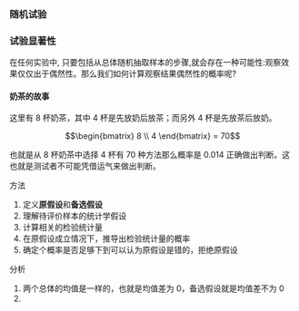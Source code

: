 ### 随机试验

### 试验显著性
在任何实验中, 只要包括从总体随机抽取样本的步骤,就会存在一种可能性:观察效果仅仅出于偶然性。那么我们如何计算观察结果偶然性的概率呢?
#### 奶茶的故事
这里有 8 杯奶茶，其中 4 杯是先放奶后放茶；而另外 4 杯是先放茶后放奶。

$$\begin{bmatrix}
    8 \\
    4
\end{bmatrix} = 70$$

也就是从 8 杯奶茶中选择 4 杯有 70 种方法那么概率是 0.014 正确做出判断。这也就是测试者不可能凭借运气来做出判断。

方法
1. 定义**原假设**和**备选假设**
2. 理解待评价样本的统计学假设
3. 计算相关的检验统计量
4. 在原假设成立情况下，推导出检验统计量的概率
5. 确定个概率是否足够下到可以认为原假设是错的，拒绝原假设

分析
1. 两个总体的均值是一样的，也就是均值差为 0，备选假设就是均值差不为 0
2. 